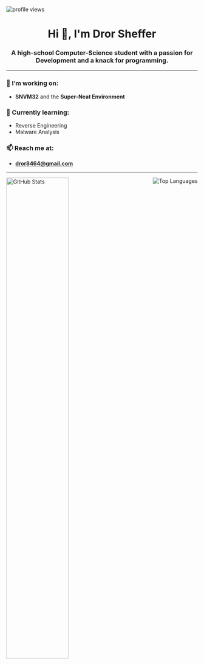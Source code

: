 <p align="left">
  <img src="https://komarev.com/ghpvc/?username=Delta7Actual&label=Profile%20views&color=0e75b6&style=flat-square" alt="profile views" />
</p>

<h1 align="center">Hi 👋, I'm Dror Sheffer</h1>
<h3 align="center">A high-school Computer‑Science student with a passion for Development and a knack for programming.</h3>

---

<h3 align="left">🔭 I’m working on:</h3>

- **SNVM32** and the **Super‑Neat Environment**

<h3 align="left">🔎 Currently learning:</h3>

- Reverse Engineering
- Malware Analysis

<h3 align="left">📫 Reach me at:</h3>

- **dror8464@gmail.com**

---

<p align="left">
  <img align="left" src="https://github-readme-stats.vercel.app/api?username=Delta7Actual&theme=transparent&show_icons=true&rank_icon=github&include_all_commits" alt="GitHub Stats" width="57%"/>
  <img align="right" src="https://github-readme-stats.vercel.app/api/top-langs/?username=Delta7Actual&layout=compact&theme=transparent" alt="Top Languages" />
</p>
<br clear="both" />
